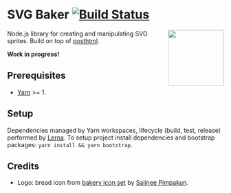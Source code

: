 # SVG Baker [![Build Status](https://travis-ci.org/kisenka/svg-baker.svg?branch=master)](https://travis-ci.org/kisenka/svg-baker) 

<img src="https://cdn.rawgit.com/kisenka/svg-baker/0ba4d/logo.svg" width="130" align="right">

Node.js library for creating and manipulating SVG sprites. Build on top of [posthtml](https://github.com/posthtml/posthtml).

**Work in progress!**

## Prerequisites

- [Yarn](https://yarnpkg.com) >= 1.

## Setup

Dependencies managed by Yarn workspaces, lifecycle (build, test, release) performed by [Lerna](https://github.com/lerna/lerna).
To setup project install dependencies and bootstrap packages: `yarn install && yarn bootstrap`.

## Credits

- Logo: bread icon from [bakery icon set](https://www.iconfinder.com/iconsets/bakery-10?ref=aomam.ss) 
  by [Salinee Pimpakun](https://www.iconfinder.com/aomam.ss). 
